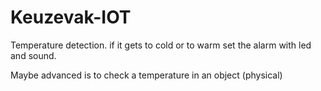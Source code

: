 # Keuzevak-IOT
Temperature detection. if it gets to cold or to warm set the alarm with led and sound.

Maybe advanced is to check a temperature in an object (physical)
